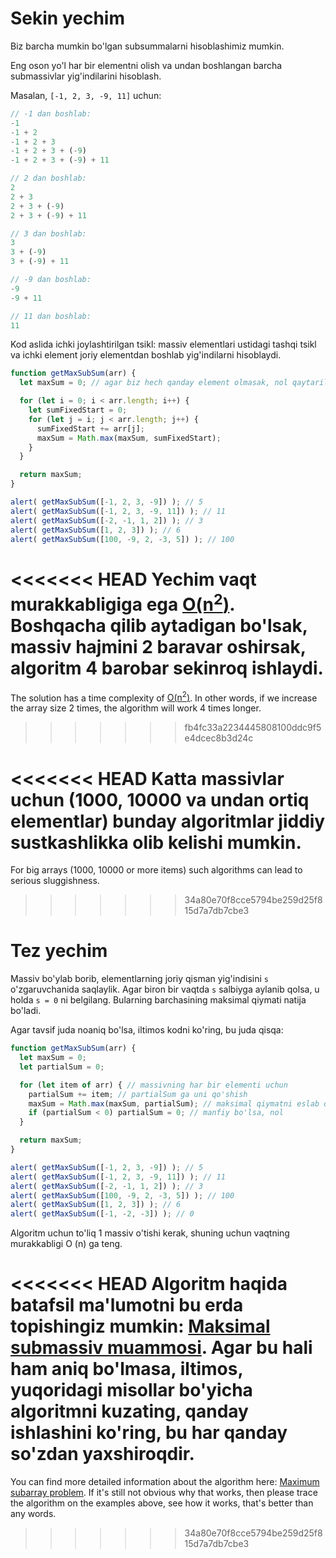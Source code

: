 # Sekin yechim

Biz barcha mumkin bo'lgan subsummalarni hisoblashimiz mumkin.

Eng oson yo'l har bir elementni olish va undan boshlangan barcha submassivlar yig'indilarini hisoblash.

Masalan, `[-1, 2, 3, -9, 11]` uchun:

```js no-beautify
// -1 dan boshlab:
-1
-1 + 2
-1 + 2 + 3
-1 + 2 + 3 + (-9)
-1 + 2 + 3 + (-9) + 11

// 2 dan boshlab:
2
2 + 3
2 + 3 + (-9)
2 + 3 + (-9) + 11

// 3 dan boshlab:
3
3 + (-9)
3 + (-9) + 11

// -9 dan boshlab:
-9
-9 + 11

// 11 dan boshlab:
11
```

Kod aslida ichki joylashtirilgan tsikl: massiv elementlari ustidagi tashqi tsikl va ichki element joriy elementdan boshlab yig'indilarni hisoblaydi.

```js run
function getMaxSubSum(arr) {
  let maxSum = 0; // agar biz hech qanday element olmasak, nol qaytariladi

  for (let i = 0; i < arr.length; i++) {
    let sumFixedStart = 0;
    for (let j = i; j < arr.length; j++) {
      sumFixedStart += arr[j];
      maxSum = Math.max(maxSum, sumFixedStart);
    }
  }

  return maxSum;
}

alert( getMaxSubSum([-1, 2, 3, -9]) ); // 5
alert( getMaxSubSum([-1, 2, 3, -9, 11]) ); // 11
alert( getMaxSubSum([-2, -1, 1, 2]) ); // 3
alert( getMaxSubSum([1, 2, 3]) ); // 6
alert( getMaxSubSum([100, -9, 2, -3, 5]) ); // 100
```

<<<<<<< HEAD
Yechim vaqt murakkabligiga ega [O(n<sup>2</sup>)](https://en.wikipedia.org/wiki/Big_O_notation). Boshqacha qilib aytadigan bo'lsak, massiv hajmini 2 baravar oshirsak, algoritm 4 barobar sekinroq ishlaydi.
=======
The solution has a time complexity of [O(n<sup>2</sup>)](https://en.wikipedia.org/wiki/Big_O_notation). In other words, if we increase the array size 2 times, the algorithm will work 4 times longer.
>>>>>>> fb4fc33a2234445808100ddc9f5e4dcec8b3d24c

<<<<<<< HEAD
Katta massivlar uchun (1000, 10000 va undan ortiq elementlar) bunday algoritmlar jiddiy sustkashlikka olib kelishi mumkin.
=======
For big arrays (1000, 10000 or more items) such algorithms can lead to serious sluggishness.
>>>>>>> 34a80e70f8cce5794be259d25f815d7a7db7cbe3

# Tez yechim

Massiv bo'ylab borib, elementlarning joriy qisman yig'indisini `s` o'zgaruvchanida saqlaylik. Agar biron bir vaqtda `s` salbiyga aylanib qolsa, u holda `s = 0` ni belgilang. Bularning barchasining maksimal qiymati natija bo'ladi.

Agar tavsif juda noaniq bo'lsa, iltimos kodni ko'ring, bu juda qisqa:

```js run demo
function getMaxSubSum(arr) {
  let maxSum = 0;
  let partialSum = 0;

  for (let item of arr) { // massivning har bir elementi uchun
    partialSum += item; // partialSum ga uni qo'shish
    maxSum = Math.max(maxSum, partialSum); // maksimal qiymatni eslab qoling
    if (partialSum < 0) partialSum = 0; // manfiy bo'lsa, nol
  }

  return maxSum;
}

alert( getMaxSubSum([-1, 2, 3, -9]) ); // 5
alert( getMaxSubSum([-1, 2, 3, -9, 11]) ); // 11
alert( getMaxSubSum([-2, -1, 1, 2]) ); // 3
alert( getMaxSubSum([100, -9, 2, -3, 5]) ); // 100
alert( getMaxSubSum([1, 2, 3]) ); // 6
alert( getMaxSubSum([-1, -2, -3]) ); // 0
```

Algoritm uchun to'liq 1 massiv o'tishi kerak, shuning uchun vaqtning murakkabligi O (n) ga teng.

<<<<<<< HEAD
Algoritm haqida batafsil ma'lumotni bu erda topishingiz mumkin: [Maksimal submassiv muammosi](http://en.wikipedia.org/wiki/Maximum_subarray_problem). Agar bu hali ham aniq bo'lmasa, iltimos, yuqoridagi misollar bo'yicha algoritmni kuzating, qanday ishlashini ko'ring, bu har qanday so'zdan yaxshiroqdir.
=======
You can find more detailed information about the algorithm here: [Maximum subarray problem](http://en.wikipedia.org/wiki/Maximum_subarray_problem). If it's still not obvious why that works, then please trace the algorithm on the examples above, see how it works, that's better than any words.
>>>>>>> 34a80e70f8cce5794be259d25f815d7a7db7cbe3
